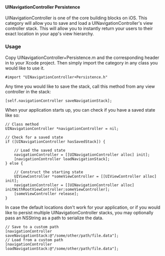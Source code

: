 #### UINavigationController Persistence ####

UINavigationController is one of the core building blocks on iOS. This category will allow you to save and load a UINavigationController's view controller stack. This will allow you to instantly return your users to their exact location in your app's view hierarchy.

### Usage ###

Copy UINavigationController+Persistence.m and the corresponding header in to your Xcode project. Then simply import the category in any class you would like to use it.

    #import "UINavigationController+Persistence.h"

Any time you would like to save the stack, call this method from any view controller in the stack:

    [self.navigationController saveNavigationStack];

When your application starts up, you can check if you have a saved state like so:

	// Class method
	UINavigationController *navigationController = nil;

	// Check for a saved state
    if ([UINavigationController hasSavedStack]) {
        
        // Load the saved state
        navigationController = [[UINavigationController alloc] init];
        [navigationController loadNavigationStack];
    } else {
        
        // Construct the starting state
        UIViewController *someViewController = [[UIViewController alloc] init];
        navigationController = [[UINavigationController alloc] initWithRootViewController:someViewController];
        [someViewController release];
    }

In case the default locations don't work for your application, or if you would like to persist multiple UINavigationController stacks, you may optionally pass an NSString as a path to serialize the data.

	// Save to a custom path
	[navigationController saveNavigationStack:@"/some/other/path/file.data"];
	// Load from a custom path
	[navigationController loadNavigationStack:@"/some/other/path/file.data"];